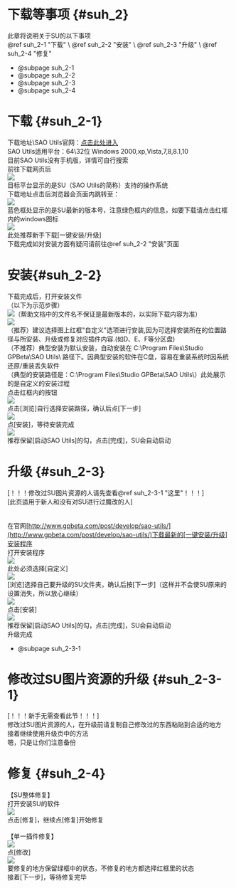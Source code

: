 # 下载等事项 {#suh_2}
此章将说明关于SU的以下事项<br>
@ref suh_2-1 "下载" \ @ref suh_2-2 "安装" \ @ref suh_2-3 "升级" \ @ref suh_2-4 "修复"
- @subpage suh_2-1
- @subpage suh_2-2
- @subpage suh_2-3
- @subpage suh_2-4

# 下载 {#suh_2-1}
下载地址\SAO Utils官网：[点击此处进入](http://www.gpbeta.com/post/develop/sao-utils/)<br>
SAO Utils适用平台：64\32位 Windows 2000,xp,Vista,7,8,8.1,10<br>
目前SAO Utils没有手机版，详情可自行搜索<br>
前往下载网页后<br>
![](https://github.com/LiyroPen/SAO_Utils_help/tree/master/Images/2-1-1.jpg)<br>
目标平台显示的是SU（SAO Utils的简称）支持的操作系统<br>
下载地址点击后浏览器会页面内跳转至：<br>
![](https://github.com/LiyroPen/SAO_Utils_help/tree/master/Images/2-1-2.jpg)<br>
蓝色框处显示的是SU最新的版本号，注意绿色框内的信息，如要下载请点击红框内的windows图标<br>
![](https://github.com/LiyroPen/SAO_Utils_help/tree/master/Images/2-1-3.jpg)<br>
此处推荐新手下载[一键安装/升级]<br>
下载完成如对安装方面有疑问请前往@ref suh_2-2 "安装"页面

# 安装{#suh_2-2}
下载完成后，打开安装文件<br>
（以下为示范步骤）<br>
![](https://github.com/LiyroPen/SAO_Utils_help/tree/master/Images/2-2-1.jpg)（帮助文档中的文件名不保证是最新版本的，以实际下载内容为准）<br>
![](https://github.com/LiyroPen/SAO_Utils_help/tree/master/Images/2-2-2.jpg)<br>
（推荐）建议选择图上红框"自定义"选项进行安装,因为可选择安装所在的位置路径与所安装、升级或修复对应插件内容.(如D、E、F等分区盘)<br>
（不推荐）典型安装为默认安装，自动安装在 C:\Program Files\Studio GPBeta\SAO Utils\  路径下。因典型安装的软件在C盘，容易在重装系统时因系统还原/重装丢失软件<br>
（典型的安装路径是：C:\Program Files\Studio GPBeta\SAO Utils\）此处展示的是自定义的安装过程<br>
点击红框内的按钮<br>
![](https://github.com/LiyroPen/SAO_Utils_help/tree/master/Images/2-2-3.jpg)<br>
点击[浏览]自行选择安装路径，确认后点[下一步]<br>
![](https://github.com/LiyroPen/SAO_Utils_help/tree/master/Images/2-2-4.jpg)<br>
点[安装]，等待安装完成<br>
![](https://github.com/LiyroPen/SAO_Utils_help/tree/master/Images/2-2-5.jpg)<br>
推荐保留[启动SAO Utils]的勾，点击[完成]，SU会自动启动

# 升级 {#suh_2-3}
[！！！修改过SU图片资源的人请先查看@ref suh_2-3-1 "这里"！！！]<br>
[此页适用于新人和没有对SU进行过魔改的人]<br><br><br>
在官网[http://www.gpbeta.com/post/develop/sao-utils/](http://www.gpbeta.com/post/develop/sao-utils/)下载最新的[一键安装/升级]安装程序<br>
打开安装程序<br>
![](https://github.com/LiyroPen/SAO_Utils_help/tree/master/Images/2-3-1.jpg)<br>
此处必须选择[自定义]<br>
![](https://github.com/LiyroPen/SAO_Utils_help/tree/master/Images/2-3-2.jpg)<br>
[浏览]选择自己要升级的SU文件夹，确认后按[下一步]（这样并不会使SU原来的设置消失，所以放心继续）<br>
![](https://github.com/LiyroPen/SAO_Utils_help/tree/master/Images/2-3-3.jpg)<br>
点击[安装]<br>
![](https://github.com/LiyroPen/SAO_Utils_help/tree/master/Images/2-3-4.jpg)<br>
推荐保留[启动SAO Utils]的勾，点击[完成]，SU会自动启动<br>
升级完成

- @subpage suh_2-3-1

# 修改过SU图片资源的升级 {#suh_2-3-1}
[！！！新手无需查看此节！！！]<br>
修改过SU图片资源的人，在升级前请复制自己修改过的东西粘贴到合适的地方<br>
接着继续使用升级页中的方法<br>
嗯，只是让你们注意备份

# 修复 {#suh_2-4}
【SU整体修复】<br>
打开安装SU的软件<br>
![](https://github.com/LiyroPen/SAO_Utils_help/tree/master/Images/2-4-1.jpg)<br>
点击[修复]，继续点[修复]开始修复<br><br>
【单一插件修复】<br>
![](https://github.com/LiyroPen/SAO_Utils_help/tree/master/Images/2-4-2.jpg)<br>
点[修改]<br>
![](https://github.com/LiyroPen/SAO_Utils_help/tree/master/Images/2-4-3.jpg)<br>
要修复的地方保留绿框中的状态，不修复的地方都选择红框里的状态<br>
接着[下一步]，等待修复完毕
